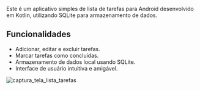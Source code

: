 
Este é um aplicativo simples de lista de tarefas para Android desenvolvido em Kotlin, utilizando SQLite para armazenamento de dados.

## Funcionalidades

- Adicionar, editar e excluir tarefas.
- Marcar tarefas como concluídas.
- Armazenamento de dados local usando SQLite.
- Interface de usuário intuitiva e amigável.

![captura_tela_lista_tarefas](https://github.com/felipe-matos/ListadeTarefasApp/assets/70587403/8c7e5ed0-e3e0-4154-a65b-40991f8ca4ac)
